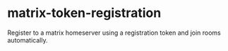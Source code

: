# matrix-token-registration
Register to a matrix homeserver using a registration token and join rooms automatically.
